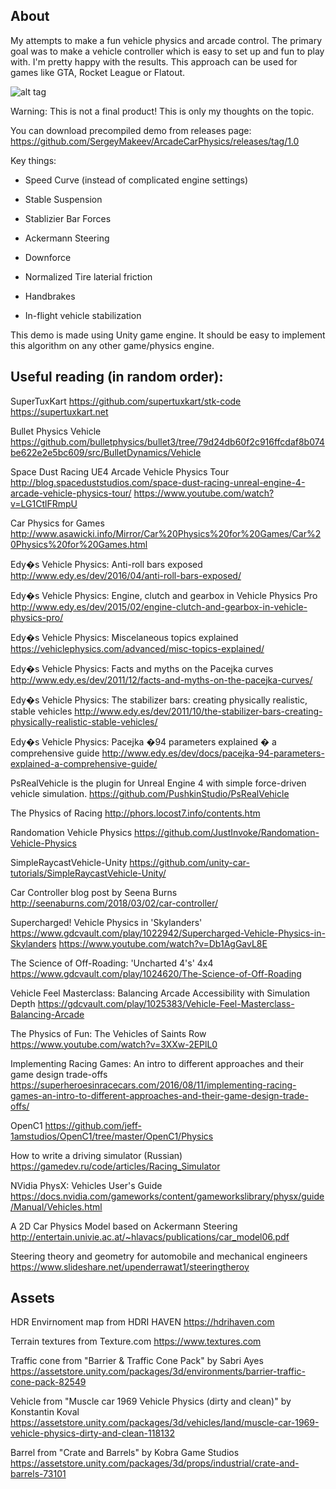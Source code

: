 ## About

My attempts to make a fun vehicle physics and arcade control.
The primary goal was to make a vehicle controller which is easy to set up and fun to play with.
I'm pretty happy with the results. This approach can be used for games like GTA, Rocket League or Flatout.

![alt tag](https://raw.githubusercontent.com/SergeyMakeev/ArcadeCarPhysics/master/ArcadeCarPhysics.gif)

Warning: This is not a final product! This is only my thoughts on the topic.

You can download precompiled demo from releases page:
https://github.com/SergeyMakeev/ArcadeCarPhysics/releases/tag/1.0

Key things:

* Speed Curve (instead of complicated engine settings)

* Stable Suspension

* Stablizier Bar Forces

* Ackermann Steering

* Downforce

* Normalized Tire laterial friction

* Handbrakes

* In-flight vehicle stabilization


This demo is made using Unity game engine.
It should be easy to implement this algorithm on any other game/physics engine.

## Useful reading (in random order):

SuperTuxKart
https://github.com/supertuxkart/stk-code
https://supertuxkart.net

Bullet Physics Vehicle
https://github.com/bulletphysics/bullet3/tree/79d24db60f2c916ffcdaf8b074be622e2e5bc609/src/BulletDynamics/Vehicle

Space Dust Racing UE4 Arcade Vehicle Physics Tour
http://blog.spaceduststudios.com/space-dust-racing-unreal-engine-4-arcade-vehicle-physics-tour/
https://www.youtube.com/watch?v=LG1CtlFRmpU

Car Physics for Games
http://www.asawicki.info/Mirror/Car%20Physics%20for%20Games/Car%20Physics%20for%20Games.html

Edy�s Vehicle Physics: Anti-roll bars exposed
http://www.edy.es/dev/2016/04/anti-roll-bars-exposed/

Edy�s Vehicle Physics: Engine, clutch and gearbox in Vehicle Physics Pro
http://www.edy.es/dev/2015/02/engine-clutch-and-gearbox-in-vehicle-physics-pro/

Edy�s Vehicle Physics: Miscelaneous topics explained
https://vehiclephysics.com/advanced/misc-topics-explained/

Edy�s Vehicle Physics: Facts and myths on the Pacejka curves
http://www.edy.es/dev/2011/12/facts-and-myths-on-the-pacejka-curves/

Edy�s Vehicle Physics: The stabilizer bars: creating physically realistic, stable vehicles
http://www.edy.es/dev/2011/10/the-stabilizer-bars-creating-physically-realistic-stable-vehicles/

Edy�s Vehicle Physics: Pacejka �94 parameters explained � a comprehensive guide
http://www.edy.es/dev/docs/pacejka-94-parameters-explained-a-comprehensive-guide/

PsRealVehicle is the plugin for Unreal Engine 4 with simple force-driven vehicle simulation.
https://github.com/PushkinStudio/PsRealVehicle

The Physics of Racing
http://phors.locost7.info/contents.htm

Randomation Vehicle Physics
https://github.com/JustInvoke/Randomation-Vehicle-Physics

SimpleRaycastVehicle-Unity
https://github.com/unity-car-tutorials/SimpleRaycastVehicle-Unity/

Car Controller blog post by Seena Burns
http://seenaburns.com/2018/03/02/car-controller/

Supercharged! Vehicle Physics in 'Skylanders'
https://www.gdcvault.com/play/1022942/Supercharged-Vehicle-Physics-in-Skylanders
https://www.youtube.com/watch?v=Db1AgGavL8E

The Science of Off-Roading: 'Uncharted 4's' 4x4
https://www.gdcvault.com/play/1024620/The-Science-of-Off-Roading

Vehicle Feel Masterclass: Balancing Arcade Accessibility with Simulation Depth
https://gdcvault.com/play/1025383/Vehicle-Feel-Masterclass-Balancing-Arcade

The Physics of Fun: The Vehicles of Saints Row
https://www.youtube.com/watch?v=3XXw-2EPlL0

Implementing Racing Games: An intro to different approaches and their game design trade-offs
https://superheroesinracecars.com/2016/08/11/implementing-racing-games-an-intro-to-different-approaches-and-their-game-design-trade-offs/

OpenC1
https://github.com/jeff-1amstudios/OpenC1/tree/master/OpenC1/Physics

How to write a driving simulator (Russian)
https://gamedev.ru/code/articles/Racing_Simulator

NVidia PhysX: Vehicles User's Guide
https://docs.nvidia.com/gameworks/content/gameworkslibrary/physx/guide/Manual/Vehicles.html

A 2D Car Physics Model based on Ackermann Steering
http://entertain.univie.ac.at/~hlavacs/publications/car_model06.pdf

Steering theory and geometry for automobile and mechanical engineers
https://www.slideshare.net/upenderrawat1/steeringtheroy


## Assets

HDR Envirnoment map from HDRI HAVEN 
https://hdrihaven.com

Terrain textures from Texture.com
https://www.textures.com

Traffic cone from "Barrier & Traffic Cone Pack" by Sabri Ayes
https://assetstore.unity.com/packages/3d/environments/barrier-traffic-cone-pack-82549

Vehicle from "Muscle car 1969 Vehicle Physics (dirty and clean)" by Konstantin Koval
https://assetstore.unity.com/packages/3d/vehicles/land/muscle-car-1969-vehicle-physics-dirty-and-clean-118132

Barrel from "Crate and Barrels" by Kobra Game Studios
https://assetstore.unity.com/packages/3d/props/industrial/crate-and-barrels-73101
